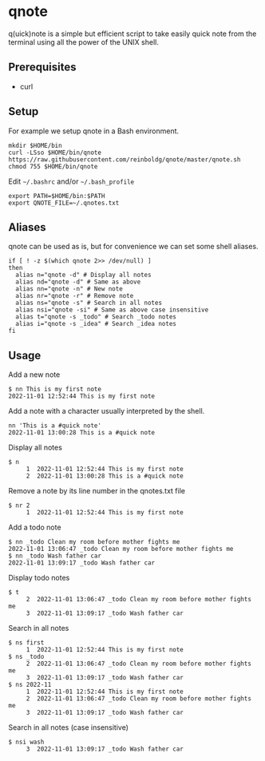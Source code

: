 # qnote

q(uick)note is a simple but efficient script to take easily quick note from the
terminal using all the power of the UNIX shell.

## Prerequisites

- curl

## Setup

For example we setup qnote in a Bash environment.

```
mkdir $HOME/bin
curl -LSso $HOME/bin/qnote https://raw.githubusercontent.com/reinboldg/qnote/master/qnote.sh
chmod 755 $HOME/bin/qnote
```

Edit `~/.bashrc` and/or `~/.bash_profile`

```
export PATH=$HOME/bin:$PATH
export QNOTE_FILE=~/.qnotes.txt
```

## Aliases

qnote can be used as is, but for convenience we can set some shell aliases.

```
if [ ! -z $(which qnote 2>> /dev/null) ]
then
  alias n="qnote -d" # Display all notes
  alias nd="qnote -d" # Same as above
  alias nn="qnote -n" # New note
  alias nr="qnote -r" # Remove note
  alias ns="qnote -s" # Search in all notes
  alias nsi="qnote -si" # Same as above case insensitive
  alias t="qnote -s _todo" # Search _todo notes
  alias i="qnote -s _idea" # Search _idea notes
fi
```

## Usage

Add a new note

```
$ nn This is my first note
2022-11-01 12:52:44 This is my first note
```

Add a note with a character usually interpreted by the shell.

```
nn 'This is a #quick note'
2022-11-01 13:00:28 This is a #quick note
```

Display all notes

```
$ n
     1	2022-11-01 12:52:44 This is my first note
     2	2022-11-01 13:00:28 This is a #quick note
```

Remove a note by its line number in the qnotes.txt file

```
$ nr 2
     1	2022-11-01 12:52:44 This is my first note
```

Add a todo note

```
$ nn _todo Clean my room before mother fights me
2022-11-01 13:06:47 _todo Clean my room before mother fights me
$ nn _todo Wash father car
2022-11-01 13:09:17 _todo Wash father car
```

Display todo notes

```
$ t
     2	2022-11-01 13:06:47 _todo Clean my room before mother fights me
     3	2022-11-01 13:09:17 _todo Wash father car
```

Search in all notes

```
$ ns first
     1	2022-11-01 12:52:44 This is my first note
$ ns _todo
     2	2022-11-01 13:06:47 _todo Clean my room before mother fights me
     3	2022-11-01 13:09:17 _todo Wash father car
$ ns 2022-11
     1	2022-11-01 12:52:44 This is my first note
     2	2022-11-01 13:06:47 _todo Clean my room before mother fights me
     3	2022-11-01 13:09:17 _todo Wash father car
```

Search in all notes (case insensitive)

```
$ nsi wash
     3	2022-11-01 13:09:17 _todo Wash father car
```
